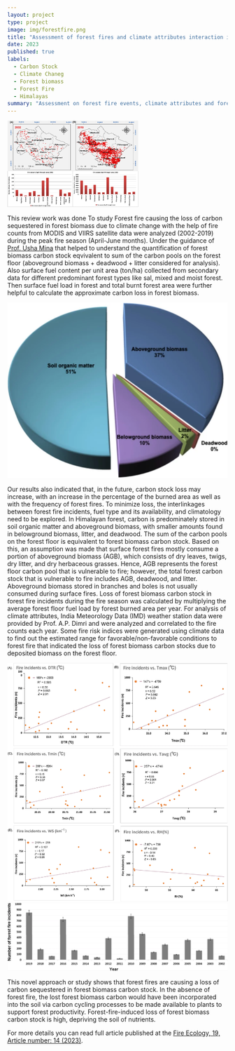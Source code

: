 ```yaml
---
layout: project
type: project
image: img/forestfire.png
title: "Assessment of forest fires and climate attributes interaction in central Himalayas"
date: 2023
published: true
labels:
  - Carbon Stock
  - Climate Chaneg
  - Forest biomass
  - Forest Fire
  - Himalayas
summary: "Assessment on forest fire events, climate attributes and forest biomass Carcbon stock loss due to forest fire from 2002 to 2019 were carried out in central Himalayas of India"
---
```


<div class="text-center p-4">
  <img width="300px" src="../img/fireuk.png" class="img-thumbnail" >
</div>

This review work was done To study Forest fire causing the loss of carbon sequestered in forest biomass due to climate change with the help of fire counts from MODIS and VIIRS satellite data were analyzed (2002-2019) during the peak fire season (April-June months). Under the guidance of <a href="https://www.jnu.ac.in/content/ushamina">Prof. Usha Mina</a> that helped to understand the quantification of forest biomass carbon stock eqvivalent to sum of the carbon pools on the forest floor (aboveground biomass + deadwood + litter considered for analysis). Also surface fuel content per unit area (ton/ha) collected from secondary data for different predominant forest types like sal, mixed and moist forest. Then surface fuel load in forest and total burnt forest area were further helpful to calculate the approximate carbon loss in forest biomass. 

<img class="img-fluid" src="../img/cpool.png" alt="" />

Our results also indicated that, in the future, carbon stock loss may increase, with an increase in the percentage of the burned area as well as with the frequency of forest fires. To minimize loss, the interlinkages between forest fire incidents, fuel type and its availability, and climatology need to be explored.
In Himalayan forest, carbon is predominately stored in soil organic matter and aboveground biomass, with smaller amounts found in belowground biomass, litter, and deadwood. 
The sum of the carbon pools on the forest floor is equivalent to forest biomass carbon stock. Based on this, an assumption was made that surface forest fires mostly consume a portion of aboveground biomass (AGB), which consists of dry leaves, twigs, dry litter, and dry herbaceous grasses. Hence, AGB represents the forest floor carbon pool that is vulnerable to fire; however, the total forest carbon stock that is vulnerable to fire includes AGB, deadwood, and litter. Aboveground biomass stored in branches and boles is not usually consumed during surface fires.
Loss of forest biomass carbon stock in forest fire incidents during the fire season was calculated by multiplying the average forest floor fuel load by forest burned area per year. For analysis of climate attributes, India Meteorology Data (IMD) weather station data were provided by Prof. A.P. Dimri and were analyzed and correlated to the fire counts each year. Some fire risk indices were generated using climate data to find out the estimated range for favorable/non-favorable conditions to forest fire that indicated the loss of forest biomass carbon stocks due to deposited biomass on the forest floor.

<img class="img-fluid" src="../img/fireclimate.png" alt="" />
<img class="img-fluid" src="../img/firef.png" alt="" />

This novel approach or study shows that forest fires are causing a loss of carbon sequestered in forest biomass carbon stock. In the absence of forest fire, the lost forest biomass carbon would have been incorporated into the soil via carbon cycling processes to be made available to plants to support forest productivity. Forest-fire-induced loss of forest biomass carbon stock is high, depriving the soil of nutrients. 

For more details you can read full article published at the [Fire Ecology, 19, Article number: 14 (2023)](https://fireecology.springeropen.com/articles/10.1186/s42408-023-00177-4).
